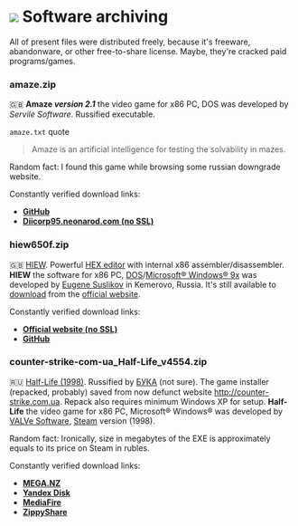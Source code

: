 # ![](https://win98icons.alexmeub.com/icons/png/computer_2_cool-0.png) Software archiving
All of present files were distributed freely, because it's freeware, abandonware, or other free-to-share license. Maybe, they're cracked paid programs/games.

### amaze.zip
:gb: **Amaze *version 2.1*** the video game for x86 PC, DOS was developed by *Servile Software*.
Russified executable.

`amaze.txt` quote
> Amaze is an artificial intelligence for testing the solvability in mazes.

Random fact: I found this game while browsing some russian downgrade website.

Constantly verified download links:
* [**GitHub**](https://github.com/Diicorp95/Diicorp95/raw/main/software-archiving/amaze.zip)
* [**Diicorp95.neonarod.com (no SSL)**](http://diicorp95.neonarod.com/files/amaze.zip)

### hiew650f.zip
:gb: [HIEW](https://en.wikipedia.org/wiki/Hiew).
Powerful [HEX editor](https://en.wikipedia.org/wiki/Hex_editor) with internal x86 assembler/disassembler.
**HIEW** the software for x86 PC, [DOS](https://en.wikipedia.org/wiki/DOS)/[Microsoft&reg; Windows&reg; 9x](https://en.wikipedia.org/wiki/Windows_9x) was developed by [Eugene Suslikov](mailto:eugenys@gmail.com) in Kemerovo, Russia.
It's still available to [download](http://hiew.ru/files/hiew650dosfree.zip) from the [official website](http://hiew.ru/).

Constantly verified download links:
* [**Official website (no SSL)**](http://hiew.ru/files/hiew650dosfree.zip)
* [**GitHub**](https://github.com/Diicorp95/Diicorp95/raw/main/software-archiving/hiew650f.zip)

### counter-strike-com-ua_Half-Life_v4554.zip
:ru: [Half-Life (1998)](https://en.wikipedia.org/wiki/Half-life).
Russified by [БУКА](https://www.buka.ru/) (not sure).
The game installer (repacked, probably) saved from now defunct website http://counter-strike.com.ua. Repack also requires minimum Windows XP for setup.
**Half-Life** the video game for x86 PC, Microsoft&reg; Windows&reg; was developed by [VALVe Software](https://www.valvesoftware.com), [Steam](https://store.steampowered.com/app/70/HalfLife) version (1998).

Random fact: Ironically, size in megabytes of the EXE is approximately equals to its price on Steam in rubles.

Constantly verified download links:<br>
* [**MEGA.NZ**](https://mega.nz/file/23BwDTJK#YKnII7jaP7MXQE-aiNM_p9QIE6iSi1kqNzu68qVYYko)
* [**Yandex Disk**](https://disk.yandex.ru/d/XSrHsYKnyuL5bw)
* [**MediaFire**](https://www.mediafire.com/file/o18n3o2mlgffcm4/counter-strike-com-ua_Half-Life_v4554.zip/file)
* [**ZippyShare**](https://www13.zippyshare.com/v/VBfTKcpF/file.html)
